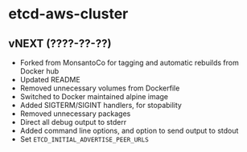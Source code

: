 # etcd-aws-cluster

## vNEXT (????-??-??)

 * Forked from MonsantoCo for tagging and automatic rebuilds from Docker hub
 * Updated README
 * Removed unnecessary volumes from Dockerfile
 * Switched to Docker maintained alpine image
 * Added SIGTERM/SIGINT handlers, for stopability
 * Removed unnecessary packages
 * Direct all debug output to stderr
 * Added command line options, and option to send output to stdout
 * Set `ETCD_INITIAL_ADVERTISE_PEER_URLS`

